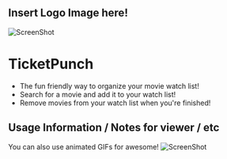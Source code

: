 ## Insert Logo Image here!

![ScreenShot](/screenshot.png)
# TicketPunch
- The fun friendly way to organize your movie watch list!
- Search for a movie and add it to your watch list!
- Remove movies from your watch list when you're finished!

## Usage Information / Notes for viewer / etc

You can also use animated GIFs for awesome!
![ScreenShot](/cel.gif)
